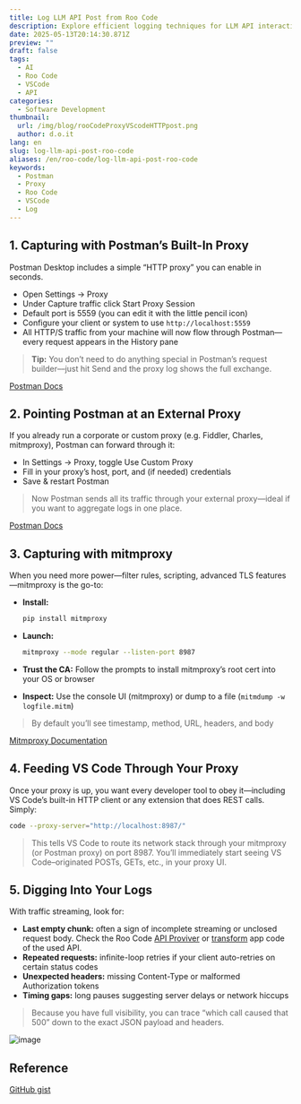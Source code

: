 ```yaml
---
title: Log LLM API Post from Roo Code
description: Explore efficient logging techniques for LLM API interactions with Roo Code's implementation guide
date: 2025-05-13T20:14:30.871Z
preview: ""
draft: false
tags:
  - AI
  - Roo Code
  - VSCode
  - API
categories:
  - Software Development
thumbnail:
  url: /img/blog/rooCodeProxyVScodeHTTPpost.png
  author: d.o.it
lang: en
slug: log-llm-api-post-roo-code
aliases: /en/roo-code/log-llm-api-post-roo-code
keywords:
  - Postman
  - Proxy
  - Roo Code
  - VSCode
  - Log
---
```


## 1. Capturing with Postman’s Built-In Proxy

Postman Desktop includes a simple “HTTP proxy” you can enable in seconds.

- Open Settings → Proxy
- Under Capture traffic click Start Proxy Session
- Default port is 5559 (you can edit it with the little pencil icon)
- Configure your client or system to use `http://localhost:5559`
- All HTTP/S traffic from your machine will now flow through Postman—every request appears in the History pane

> **Tip:** You don’t need to do anything special in Postman’s request builder––just hit Send and the proxy log shows the full exchange.

[Postman Docs](https://learning.postman.com/docs/sending-requests/capturing-request-data/capturing-http-requests/)

## 2. Pointing Postman at an External Proxy

If you already run a corporate or custom proxy (e.g. Fiddler, Charles, mitmproxy), Postman can forward through it:

- In Settings → Proxy, toggle Use Custom Proxy
- Fill in your proxy’s host, port, and (if needed) credentials
- Save & restart Postman

> Now Postman sends all its traffic through your external proxy—ideal if you want to aggregate logs in one place.

[Postman Docs](https://learning.postman.com/docs/sending-requests/capturing-request-data/capturing-http-requests/)

## 3. Capturing with mitmproxy

When you need more power—filter rules, scripting, advanced TLS features—mitmproxy is the go-to:

- **Install:**

  ```bash
  pip install mitmproxy
  ```

- **Launch:**

  ```bash
  mitmproxy --mode regular --listen-port 8987
  ```

- **Trust the CA:**
  Follow the prompts to install mitmproxy’s root cert into your OS or browser

- **Inspect:**
  Use the console UI (mitmproxy) or dump to a file (`mitmdump -w logfile.mitm`)

> By default you’ll see timestamp, method, URL, headers, and body

[Mitmproxy Documentation](https://docs.mitmproxy.org/stable/)

## 4. Feeding VS Code Through Your Proxy

Once your proxy is up, you want every developer tool to obey it—including VS Code’s built-in HTTP client or any extension that does REST calls. Simply:

```bash
code --proxy-server="http://localhost:8987/"
```

> This tells VS Code to route its network stack through your mitmproxy (or Postman proxy) on port 8987. You’ll immediately start seeing VS Code–originated POSTs, GETs, etc., in your proxy UI.

## 5. Digging Into Your Logs

With traffic streaming, look for:

- **Last empty chunk:** often a sign of incomplete streaming or unclosed request body. Check the Roo Code [API Proviver](https://github.com/RooVetGit/Roo-Code/tree/main/src/api/providers) or [transform](https://github.com/RooVetGit/Roo-Code/tree/main/src/api/transform) app code of the used API.
- **Repeated requests:** infinite-loop retries if your client auto-retries on certain status codes
- **Unexpected headers:** missing Content-Type or malformed Authorization tokens
- **Timing gaps:** long pauses suggesting server delays or network hiccups

> Because you have full visibility, you can trace “which call caused that 500” down to the exact JSON payload and headers.

![image](https://gist.github.com/user-attachments/assets/a1871e1d-940b-4538-bbc5-435ec5105f4d)

## Reference

[GitHub gist](https://gist.github.com/d-oit/722505d57e1cecc3667655930c3b72f4)
